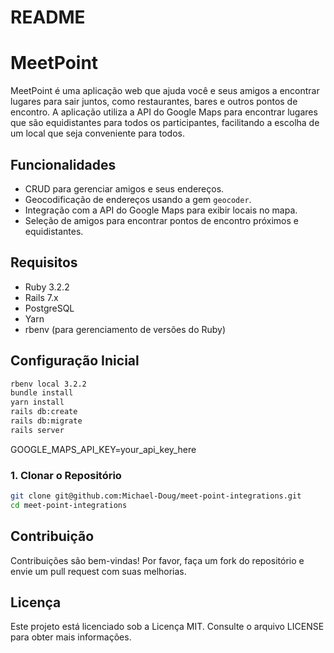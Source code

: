 # README

# MeetPoint

MeetPoint é uma aplicação web que ajuda você e seus amigos a encontrar lugares para sair juntos, como restaurantes, bares e outros pontos de encontro. A aplicação utiliza a API do Google Maps para encontrar lugares que são equidistantes para todos os participantes, facilitando a escolha de um local que seja conveniente para todos.

## Funcionalidades

- CRUD para gerenciar amigos e seus endereços.
- Geocodificação de endereços usando a gem `geocoder`.
- Integração com a API do Google Maps para exibir locais no mapa.
- Seleção de amigos para encontrar pontos de encontro próximos e equidistantes.

## Requisitos

- Ruby 3.2.2
- Rails 7.x
- PostgreSQL
- Yarn
- rbenv (para gerenciamento de versões do Ruby)

## Configuração Inicial

```bash
rbenv local 3.2.2
bundle install
yarn install
rails db:create
rails db:migrate
rails server
```
GOOGLE_MAPS_API_KEY=your_api_key_here

### 1. Clonar o Repositório

```bash
git clone git@github.com:Michael-Doug/meet-point-integrations.git
cd meet-point-integrations
```

## Contribuição
Contribuições são bem-vindas! Por favor, faça um fork do repositório e envie um pull request com suas melhorias.

## Licença
Este projeto está licenciado sob a Licença MIT. Consulte o arquivo LICENSE para obter mais informações.
